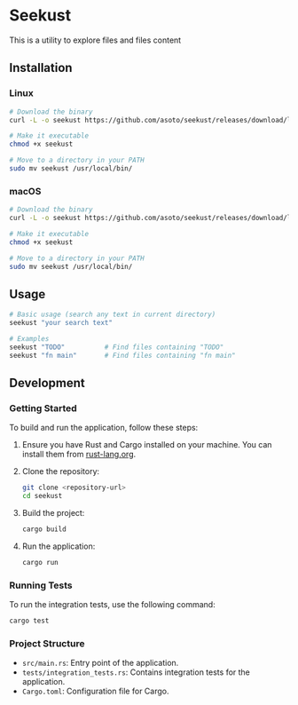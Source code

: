 # Seekust

This is a utility to explore files and files content

## Installation

### Linux

```bash
# Download the binary
curl -L -o seekust https://github.com/asoto/seekust/releases/download/latest/seekust-linux-amd64

# Make it executable
chmod +x seekust

# Move to a directory in your PATH
sudo mv seekust /usr/local/bin/
```

### macOS

```bash
# Download the binary
curl -L -o seekust https://github.com/asoto/seekust/releases/download/latest/seekust-macos-amd64

# Make it executable
chmod +x seekust

# Move to a directory in your PATH
sudo mv seekust /usr/local/bin/
```

## Usage

```bash
# Basic usage (search any text in current directory)
seekust "your search text"

# Examples
seekust "TODO"          # Find files containing "TODO"
seekust "fn main"       # Find files containing "fn main"
```

## Development

### Getting Started

To build and run the application, follow these steps:

1. Ensure you have Rust and Cargo installed on your machine. You can install them from [rust-lang.org](https://www.rust-lang.org/).

2. Clone the repository:

   ```bash
   git clone <repository-url>
   cd seekust
   ```

3. Build the project:

   ```bash
   cargo build
   ```

4. Run the application:

   ```bash
   cargo run
   ```

### Running Tests

To run the integration tests, use the following command:

```bash
cargo test
```

### Project Structure

- `src/main.rs`: Entry point of the application.
- `tests/integration_tests.rs`: Contains integration tests for the application.
- `Cargo.toml`: Configuration file for Cargo.
